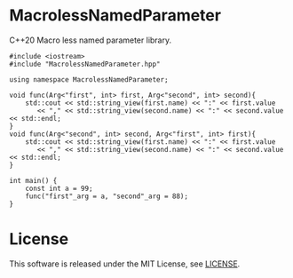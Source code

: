 # MacrolessNamedParameter

C++20 Macro less named parameter library.

```
#include <iostream>
#include "MacrolessNamedParameter.hpp"

using namespace MacrolessNamedParameter;

void func(Arg<"first", int> first, Arg<"second", int> second){
    std::cout << std::string_view(first.name) << ":" << first.value
       << "," << std::string_view(second.name) << ":" << second.value << std::endl;
}
void func(Arg<"second", int> second, Arg<"first", int> first){
    std::cout << std::string_view(first.name) << ":" << first.value
       << "," << std::string_view(second.name) << ":" << second.value << std::endl;
}

int main() {
    const int a = 99;
    func("first"_arg = a, "second"_arg = 88);
}
```

# License
This software is released under the MIT License, see [LICENSE](LICENSE).